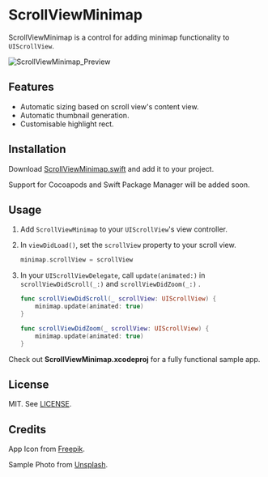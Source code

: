 # ScrollViewMinimap

ScrollViewMinimap is a control for adding minimap functionality to `UIScrollView`.

![ScrollViewMinimap_Preview](https://user-images.githubusercontent.com/4868132/101295673-0f4f4f00-385a-11eb-9fa2-8a92baf772d2.gif)

## Features

- Automatic sizing based on scroll view's content view.
- Automatic thumbnail generation.
- Customisable highlight rect.

## Installation

Download [ScrollViewMinimap.swift](https://github.com/nicoelayda/ScrollViewMinimap/blob/master/ScrollViewMinimap/ScrollViewMinimap.swift) and add it to your project.

Support for Cocoapods and Swift Package Manager will be added soon.

## Usage
1. Add `ScrollViewMinimap` to your `UIScrollView`'s view controller.
2. In `viewDidLoad()`, set the `scrollView` property to your scroll view.

    ```swift
    minimap.scrollView = scrollView
    ```
    
3. In your `UIScrollViewDelegate`, call `update(animated:)` in `scrollViewDidScroll(_:)` and `scrollViewDidZoom(_:)` .

    ```swift
    func scrollViewDidScroll(_ scrollView: UIScrollView) {
        minimap.update(animated: true)
    }

    func scrollViewDidZoom(_ scrollView: UIScrollView) {
        minimap.update(animated: true)
    }
    ```

Check out **ScrollViewMinimap.xcodeproj** for a fully functional sample app.

## License

MIT. See [LICENSE](https://github.com/nicoelayda/ScrollViewMinimap/blob/master/LICENSE).

## Credits

App Icon from [Freepik](https://www.freepik.com).

Sample Photo from [Unsplash](https://unsplash.com/photos/KwT8fAZq6fI).

